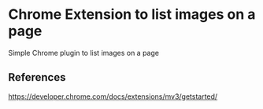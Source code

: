 # Chrome Extension to list images on a page

Simple Chrome plugin to list images on a page




## References

https://developer.chrome.com/docs/extensions/mv3/getstarted/